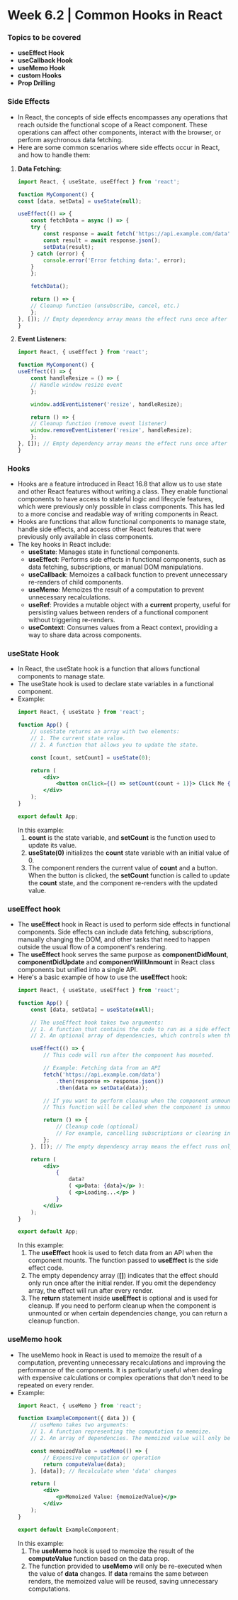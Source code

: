 # Week 6.2 | Common Hooks in React

### Topics to be covered
- **useEffect Hook**
- **useCallback Hook**
- **useMemo Hook**
- **custom Hooks**
- **Prop Drilling**

### Side Effects
- In React, the concepts of side effects encompasses any operations that reach outside the functional scope of a React component. These operations can affect other components, interact with the browser, or perform asychronous data fetching.
- Here are some common scenarios where side effects occur in React, and how to handle them:
1. **Data Fetching**:
    ``` jsx
    import React, { useState, useEffect } from 'react';

    function MyComponent() {
    const [data, setData] = useState(null);

    useEffect(() => {
        const fetchData = async () => {
        try {
            const response = await fetch('https://api.example.com/data');
            const result = await response.json();
            setData(result);
        } catch (error) {
            console.error('Error fetching data:', error);
        }
        };

        fetchData();

        return () => {
        // Cleanup function (unsubscribe, cancel, etc.)
        };
    }, []); // Empty dependency array means the effect runs once after the initial render
    }
    ```
2. **Event Listeners**:
    ``` jsx
    import React, { useEffect } from 'react';

    function MyComponent() {
    useEffect(() => {
        const handleResize = () => {
        // Handle window resize event
        };

        window.addEventListener('resize', handleResize);

        return () => {
        // Cleanup function (remove event listener)
        window.removeEventListener('resize', handleResize);
        };
    }, []); // Empty dependency array means the effect runs once after the initial render
    }
    ```

### Hooks
- Hooks are a feature introduced in React 16.8 that allow us to use state and other React features without writing a class. They enable functional components to have access to stateful logic and lifecycle features, which were previously only possible in class components. This has led to a more concise and readable way of writing components in React.
- Hooks are functions that allow functional components to manage state, handle side effects, and access other React features that were previously only available in class components.
- The key hooks in React include:
    - **useState**: Manages state in functional components.
    - **useEffect**: Performs side effects in functional components, such as data fetching, subscriptions, or manual DOM manipulations.
    - **useCallback**: Memoizes a callback function to prevent unnecessary re-renders of child components.
    - **useMemo**: Memoizes the result of a computation to prevent unnecessary recalculations.
    - **useRef**: Provides a mutable object with a **current** property, useful for persisting values between renders of a functional component without triggering re-renders.
    - **useContext**: Consumes values from a React context, providing a way to share data across components.

### useState Hook
- In React, the useState hook is a function that allows functional components to manage state.
- The useState hook is used to declare state variables in a functional component.
- Example:
    ``` jsx
    import React, { useState } from 'react';

    function App() {
        // useState returns an array with two elements:
        // 1. The current state value.
        // 2. A function that allows you to update the state.

        const [count, setCount] = useState(0);

        return (
            <div>
                <button onClick={() => setCount(count + 1)}> Click Me {count} </button>
            </div>
        );
    }

    export default App;
    ```
    In this example:
    1. **count** is the state variable, and **setCount** is the function used to update its value.
    2. **useState(0)** initializes the **count** state variable with an initial value of 0.
    3. The component renders the current value of **count** and a button. When the button is clicked, the **setCount** function is called to update the **count** state, and the component re-renders with the updated value.

### useEffect hook
- The **useEffect** hook in React is used to perform side effects in functional components. Side effects can include data fetching, subscriptions, manually changing the DOM, and other tasks that need to happen outside the usual flow of a component's rendering.
- The **useEffect** hook serves the same purpose as **componentDidMount**, **componentDidUpdate** and **componentWillUnmount** in React class components but unified into a single API.
- Here's a basic example of how to use the **useEffect** hook:
    ```jsx
    import React, { useState, useEffect } from 'react';

    function App() {
        const [data, setData] = useState(null);

        // The useEffect hook takes two arguments:
        // 1. A function that contains the code to run as a side effect.
        // 2. An optional array of dependencies, which controls when the effect runs.

        useEffect(() => {
            // This code will run after the component has mounted.

            // Example: Fetching data from an API
            fetch('https://api.example.com/data')
                .then(response => response.json())
                .then(data => setData(data));

            // If you want to perform cleanup when the component unmounts, you can return a function from useEffect.
            // This function will be called when the component is unmounted or when the dependencies change.

            return () => {
                // Cleanup code (optional)
                // For example, cancelling subscriptions or clearing intervals.
            };
        }, []); // The empty dependency array means the effect runs only once after the initial render.

        return (
            <div>
                {
                    data? 
                    ( <p>Data: {data}</p> ):
                    ( <p>Loading...</p> )
                }
            </div>
        );
    }

    export default App;
    ```
    In this example:
    1. The **useEffect** hook is used to fetch data from an API when the component mounts. The function passed to **useEffect** is the side effect code.
    2. The empty dependency array (**[]**) indicates that the effect should only run once after the initial render. If you omit the dependency array, the effect will run after every render.
    3. The **return** statement inside **useEffect** is optional and is used for cleanup. If you need to perform cleanup when the component is unmounted or when certain dependencies change, you can return a cleanup function.

### useMemo hook
- The useMemo hook in React is used to memoize the result of a computation, preventing unnecessary recalculations and improving the performance of the components. It is particularly useful when dealing with expensive calculations or complex operations that don't need to be repeated on every render.
- Example:
    ``` jsx
    import React, { useMemo } from 'react';

    function ExampleComponent({ data }) {
        // useMemo takes two arguments:
        // 1. A function representing the computation to memoize.
        // 2. An array of dependencies. The memoized value will only be recalculated if these dependencies change.

        const memoizedValue = useMemo(() => {
            // Expensive computation or operation
            return computeValue(data);
        }, [data]); // Recalculate when 'data' changes

        return (
            <div>
                <p>Memoized Value: {memoizedValue}</p>
            </div>
        );
    }

    export default ExampleComponent;
    ```
    In this example:
    1. The **useMemo** hook is used to memoize the result of the **computeValue** function based on the data prop.
    2. The function provided to **useMemo** will only be re-executed when the value of **data** changes. If **data** remains the same between renders, the memoized value will be reused, saving unnecessary computations.